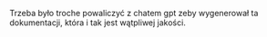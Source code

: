 Trzeba było troche powaliczyć z chatem gpt zeby wygenerował ta dokumentacji, która i tak jest wątpliwej jakości.
